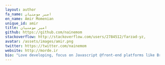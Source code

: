 ```yaml
---
layout: author
fa_name: امیر مومنیان
en_name: Amir Momenian
unique_id: amir
title: امیر مومنیان
github: https://github.com/nainemom
stackoverflow: http://stackoverflow.com/users/2784512/farzad-yz,
avatar: /assets/images/amir.png
twitter: https://twitter.com/nainemom
website: http://morde.ir
bio: "Love developing, focus on Javascript @front-end platforms like Browser, Electron, Cordova. Server-side NodeJs programmer"
---
```

